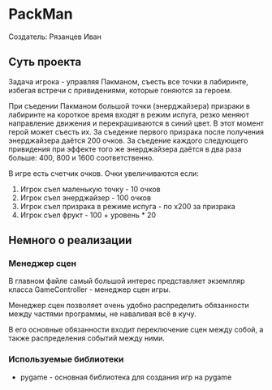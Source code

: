 # PackMan
Создатель: Рязанцев Иван

## Суть проекта
Задача игрока - управляя Пакманом, съесть все точки в лабиринте, избегая встречи с привидениями, которые гоняются за героем.

При съедении Пакманом большой точки (энерджайзера) призраки в лабиринте на короткое время входят в режим испуга,
резко меняют направление движения и перекрашиваются в синий цвет. В этот момент герой может съесть их.
За съедение первого призрака после получения энерджайзера даётся 200 очков. За съедение каждого следующего
привидения при эффекте того же энерджайзера даётся в два раза больше: 400, 800 и 1600 соответственно.

В игре есть счетчик очков. Очки увеличиваются если:
1. Игрок съел маленькую точку - 10 очков
2. Игрок съел энерджайзер - 100 очков
3. Игрок съел призрака в режиме испуга - по x200 за призрака
4. Игрок съел фрукт - 100 + уровень * 20

## Немного о реализации

### Менеджер сцен
В главном файле самый большой интерес представляет экземпляр класса GameController - менеджер сцен игры.

Менеджер сцен позволяет очень удобно распределить обязанности между частями программы, не наваливая всё в кучу.

В его основные обязанности входит переключение сцен между собой, а также распределения событий между ними.

### Используемые библиотеки
- pygame - основная библиотека для создания игр на pygame